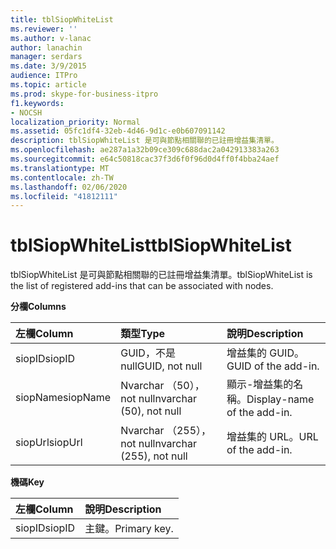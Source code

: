 ```yaml
---
title: tblSiopWhiteList
ms.reviewer: ''
ms.author: v-lanac
author: lanachin
manager: serdars
ms.date: 3/9/2015
audience: ITPro
ms.topic: article
ms.prod: skype-for-business-itpro
f1.keywords:
- NOCSH
localization_priority: Normal
ms.assetid: 05fc1df4-32eb-4d46-9d1c-e0b607091142
description: tblSiopWhiteList 是可與節點相關聯的已註冊增益集清單。
ms.openlocfilehash: ae287a1a32b09ce309c688dac2a042913383a263
ms.sourcegitcommit: e64c50818cac37f3d6f0f96d0d4ff0f4bba24aef
ms.translationtype: MT
ms.contentlocale: zh-TW
ms.lasthandoff: 02/06/2020
ms.locfileid: "41812111"
---
```

# <a name="tblsiopwhitelist"></a><span data-ttu-id="5258b-103">tblSiopWhiteList</span><span class="sxs-lookup"><span data-stu-id="5258b-103">tblSiopWhiteList</span></span>
 
<span data-ttu-id="5258b-104">tblSiopWhiteList 是可與節點相關聯的已註冊增益集清單。</span><span class="sxs-lookup"><span data-stu-id="5258b-104">tblSiopWhiteList is the list of registered add-ins that can be associated with nodes.</span></span>
  
<span data-ttu-id="5258b-105">**分欄**</span><span class="sxs-lookup"><span data-stu-id="5258b-105">**Columns**</span></span>

|<span data-ttu-id="5258b-106">**左欄**</span><span class="sxs-lookup"><span data-stu-id="5258b-106">**Column**</span></span>|<span data-ttu-id="5258b-107">**類型**</span><span class="sxs-lookup"><span data-stu-id="5258b-107">**Type**</span></span>|<span data-ttu-id="5258b-108">**說明**</span><span class="sxs-lookup"><span data-stu-id="5258b-108">**Description**</span></span>|
|:-----|:-----|:-----|
|<span data-ttu-id="5258b-109">siopID</span><span class="sxs-lookup"><span data-stu-id="5258b-109">siopID</span></span>  <br/> |<span data-ttu-id="5258b-110">GUID，不是 null</span><span class="sxs-lookup"><span data-stu-id="5258b-110">GUID, not null</span></span>  <br/> |<span data-ttu-id="5258b-111">增益集的 GUID。</span><span class="sxs-lookup"><span data-stu-id="5258b-111">GUID of the add-in.</span></span>  <br/> |
|<span data-ttu-id="5258b-112">siopName</span><span class="sxs-lookup"><span data-stu-id="5258b-112">siopName</span></span>  <br/> |<span data-ttu-id="5258b-113">Nvarchar （50），not null</span><span class="sxs-lookup"><span data-stu-id="5258b-113">nvarchar (50), not null</span></span>  <br/> |<span data-ttu-id="5258b-114">顯示-增益集的名稱。</span><span class="sxs-lookup"><span data-stu-id="5258b-114">Display-name of the add-in.</span></span>  <br/> |
|<span data-ttu-id="5258b-115">siopUrl</span><span class="sxs-lookup"><span data-stu-id="5258b-115">siopUrl</span></span>  <br/> |<span data-ttu-id="5258b-116">Nvarchar （255），not null</span><span class="sxs-lookup"><span data-stu-id="5258b-116">nvarchar (255), not null</span></span>  <br/> |<span data-ttu-id="5258b-117">增益集的 URL。</span><span class="sxs-lookup"><span data-stu-id="5258b-117">URL of the add-in.</span></span>  <br/> |
   
<span data-ttu-id="5258b-118">**機碼**</span><span class="sxs-lookup"><span data-stu-id="5258b-118">**Key**</span></span>

|<span data-ttu-id="5258b-119">**左欄**</span><span class="sxs-lookup"><span data-stu-id="5258b-119">**Column**</span></span>|<span data-ttu-id="5258b-120">**說明**</span><span class="sxs-lookup"><span data-stu-id="5258b-120">**Description**</span></span>|
|:-----|:-----|
|<span data-ttu-id="5258b-121">siopID</span><span class="sxs-lookup"><span data-stu-id="5258b-121">siopID</span></span>  <br/> |<span data-ttu-id="5258b-122">主鍵。</span><span class="sxs-lookup"><span data-stu-id="5258b-122">Primary key.</span></span>  <br/> |
   

